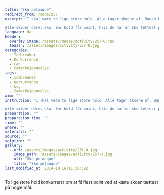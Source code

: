 ```yaml
---
title: "Sko petanque"
redirect_from: /node/257
excerpt: "I skal være to lige store hold. Alle tager skoene af. Banen består af fire rækker kegler. I rækken tættest på er der fire kegler. I rækken længst væk er der en kegle. Keglerne er opstillet som en pyramide. Jo længere væk rækken af kegler er, desto flere point giver keglerne. Rækken tættest på giver 5 point. Rækken længst væk giver 20 point.

Alle smider deres sko. Ens hold får point, hvis de har en sko tættest på en kegle. En sko kan sagtens være tættest på flere kegler."
language: da
header:
  overlay_image: /assets/images/activity/257-0.jpg
  teaser: /assets/images/activity/257-0.jpg
categories: 
  - Icebreaker
  - Konkurrence
  - Leg
  - Samarbejdsøvelse
tags: 
  - Icebreaker
  - Konkurrence
  - Leg
  - Samarbejdsøvelse
aim: ""
instruction: "I skal være to lige store hold. Alle tager skoene af. Banen består af fire rækker kegler. I rækken tættest på er der fire kegler. I rækken længst væk er der en kegle. Keglerne er opstillet som en pyramide. Jo længere væk rækken af kegler er, desto flere point giver keglerne. Rækken tættest på giver 5 point. Rækken længst væk giver 20 point.

Alle smider deres sko. Ens hold får point, hvis de har en sko tættest på en kegle. En sko kan sagtens være tættest på flere kegler."
preparation: ""
preparation_time: ""
time: ""
where: ""
materials: ""
source: ""
solution: ""
gallery:
  - url: /assets/images/activity/257-0.jpg
    image_path: /assets/images/activity/257-0.jpg
    alt: "Sko petanque"
    title: "Sko petanque"
last_modified_at: 2014-10-16T11:38:38Z
---
```

To lige store hold konkurrerer om at få flest point ved at kaste skoen tættest på nogle mål.
